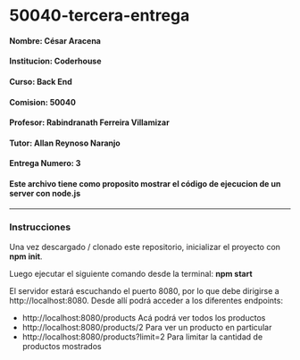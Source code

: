 # 50040-tercera-entrega

#### Nombre: César Aracena

#### Institucion: Coderhouse

#### Curso: Back End

#### Comision: 50040

#### Profesor: Rabindranath Ferreira Villamizar

#### Tutor: Allan Reynoso Naranjo

#### Entrega Numero: 3

#### Este archivo tiene como proposito mostrar el código de ejecucion de un server con node.js

---

### Instrucciones

Una vez descargado / clonado este repositorio, inicializar el proyecto con **npm init**.

Luego ejecutar el siguiente comando desde la terminal: **npm start**

El servidor estará escuchando el puerto 8080, por lo que debe dirigirse a http://localhost:8080. Desde allí podrá acceder a los diferentes endpoints:

-   http://localhost:8080/products Acá podrá ver todos los productos
-   http://localhost:8080/products/2 Para ver un producto en particular
-   http://localhost:8080/products?limit=2 Para limitar la cantidad de productos mostrados
